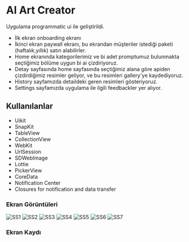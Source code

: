 # AI Art Creator
Uygulama programmatic ui ile geliştirildi.
- İlk ekran onboarding ekranı
- İkinci ekran paywall ekranı, bu ekrandan müşteriler istediği paketi (haftalık,yıllık) satın alabilirler.
- Home ekranında kategorilerimiz ve bi adet promptumuz bulunmakta seçtiğimiz bölüme uygun bi ai çizdiriyoruz.
- Detay sayfasında home sayfasında seçtiğimiz alana göre apiden çizdirdiğimiz resimler geliyor, ve bu resimleri gallery'ye kaydediyoruz.
- History sayfamızda detaildeki geren resimleri gösteriyoruz.
- Settings sayfamızda uygulama ile ilgili feedbackler yer alıyor.
## Kullanılanlar 
- Uikit
- SnapKit
- TableView
- CollectionView
- WebKit
- UrlSession 
- SDWebImage 
- Lottie
- PickerView 
- CoreData
- Notification Center
- Closures for notification and data transfer
### Ekran Görüntüleri 



![SS1](https://user-images.githubusercontent.com/107872054/208296387-17a9f6e0-aa4f-4b04-9d5e-bd9c031c6674.png)
![SS2](https://user-images.githubusercontent.com/107872054/208296509-587d6dc9-7b8a-470b-a4da-fe7ebe77d94e.png)
![SS3](https://user-images.githubusercontent.com/107872054/208296513-6236b121-95ac-49f1-846a-74a1927138f0.png)
![SS4](https://user-images.githubusercontent.com/107872054/208296514-4b890e74-63f5-4db3-82ae-3a4386de2c31.png)
![SS5](https://user-images.githubusercontent.com/107872054/208296641-61f38a9a-d8a2-4098-8638-082709920810.png)
![SS6](https://user-images.githubusercontent.com/107872054/208296536-06868f37-20c4-400f-94f3-2298cf4cda4e.png)
![SS7](https://user-images.githubusercontent.com/107872054/208296547-0d43648e-135b-4654-88a5-be392074f173.png)

### Ekran Kaydı
